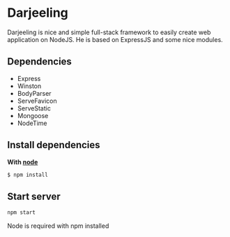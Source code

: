 Darjeeling
==========

Darjeeling is nice and simple full-stack framework to easily create web application on NodeJS. He is based on ExpressJS and some nice modules.

## Dependencies
- Express
- Winston
- BodyParser
- ServeFavicon
- ServeStatic
- Mongoose
- NodeTime

## Install dependencies
**With [node](https://nodejs.org)**

``` sh
$ npm install
```

## Start server
``` sh
npm start
```

Node is required with npm installed
